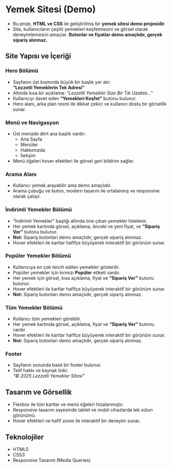 # Yemek Sitesi (Demo)
- Bu proje, **HTML ve CSS** ile geliştirilmiş bir **yemek sitesi demo projesidir**. 
- Site, kullanıcıların çeşitli yemekleri keşfetmesini ve görsel olarak deneyimlemesini amaçlar. **Butonlar ve fiyatlar demo amaçlıdır, gerçek sipariş alınmaz.**

## Site Yapısı ve İçeriği

### Hero Bölümü
- Sayfanın üst kısmında büyük bir başlık yer alır:  
  **“Lezzetli Yemeklerin Tek Adresi”**
- Altında kısa bir açıklama: *“Lezzetli Yemekler Size Bir Tık Uzakta...”*
- Kullanıcıyı davet eden **“Yemekleri Keşfet”** butonu bulunur.
- Hero alanı, arka plan resmi ile dikkat çekici ve kullanıcı dostu bir görsellik sunar.

### Menü ve Navigasyon
- Üst menüde dört ana başlık vardır:
  - Ana Sayfa
  - Menüler
  - Hakkımızda
  - İletişim
- Menü öğeleri hover efektleri ile görsel geri bildirim sağlar.

### Arama Alanı
- Kullanıcı yemek arayabilir ama demo amaçlıdır.
- Arama çubuğu ve buton, modern tasarım ile ortalanmış ve responsive olarak çalışır.

### İndirimli Yemekler Bölümü
- “İndirimli Yemekler” başlığı altında öne çıkan yemekler listelenir.  
- Her yemek kartında görsel, açıklama, önceki ve yeni fiyat, ve **“Sipariş Ver”** butonu bulunur.  
- **Not:** Sipariş butonları demo amaçlıdır, gerçek sipariş alınmaz.  
- Hover efektleri ile kartlar hafifçe büyüyerek interaktif bir görünüm sunar.

### Popüler Yemekler Bölümü
- Kullanıcıya en çok tercih edilen yemekler gösterilir.  
- Popüler yemekler için kırmızı **Popüler** etiketi vardır.  
- Her yemek için görsel, kısa açıklama, fiyat ve **“Sipariş Ver”** butonu bulunur.  
- Hover efektleri ile kartlar hafifçe büyüyerek interaktif bir görünüm sunar.  
- **Not:** Sipariş butonları demo amaçlıdır, gerçek sipariş alınmaz.

### Tüm Yemekler Bölümü
- Kullanıcı tüm yemekleri görebilir.  
- Her yemek kartında görsel, açıklama, fiyat ve **“Sipariş Ver”** butonu vardır.  
- Hover efektleri ile kartlar hafifçe büyüyerek interaktif bir görünüm sunar.  
- **Not:** Sipariş butonları demo amaçlıdır, gerçek sipariş alınmaz.

### Footer
- Sayfanın sonunda basit bir footer bulunur.
- Telif hakkı ve kaynak linki:  
  *“© 2025 Lezzetli Yemekler Sitesi”*

## Tasarım ve Görsellik
- Flexbox ile tüm kartlar ve menü öğeleri hizalanmıştır.
- Responsive tasarım sayesinde tablet ve mobil cihazlarda tek sütun görünümü.
- Hover efektleri ve hafif zoom ile interaktif bir deneyim sunar.

## Teknolojiler
- HTML5
- CSS3
- Responsive Tasarım (Media Queries)
